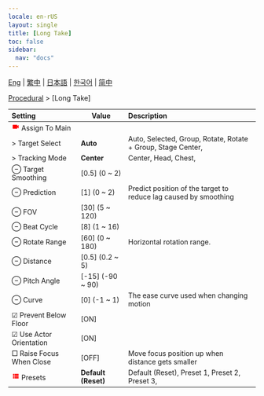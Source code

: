 ```yaml
---
locale: en-rUS
layout: single
title: [Long Take]
toc: false
sidebar:
  nav: "docs"
---
```

[Eng](/dancexr/menu/2025.4/motion/long_take) | [繁中](/tw/dancexr/menu/2025.4/motion/long_take) | [日本語](/jp/dancexr/menu/2025.4/motion/long_take) | [한국어](/kr/dancexr/menu/2025.4/motion/long_take) | [简中](/zh/dancexr/menu/2025.4/motion/long_take)

[Procedural](../menu#Procedural) > [Long Take]



| Setting | Value | Description |
| :--- | --- | :--- |
| <img src="/images/icon/ic_videocam.png" alt="videocam icon"/> Assign To Main|| 
|  > Target Select| **Auto** | Auto, Selected, Group, Rotate, Rotate + Group, Stage Center,  |
|  > Tracking Mode| **Center** | Center, Head, Chest,  |
|  ⊖ Target Smoothing| [0.5] (0 ~ 2) | 
|  ⊖ Prediction| [1] (0 ~ 2) | Predict position of the target to reduce lag caused by smoothing
|  ⊖ FOV| [30] (5 ~ 120) | 
|  ⊖ Beat Cycle| [8] (1 ~ 16) | 
|  ⊖ Rotate Range| [60] (0 ~ 180) | Horizontal rotation range.
|  ⊖ Distance| [0.5] (0.2 ~ 5) | 
|  ⊖ Pitch Angle| [-15] (-90 ~ 90) | 
|  ⊖ Curve| [0] (-1 ~ 1) | The ease curve used when changing motion
|  ☑ Prevent Below Floor| [ON] | 
|  ☑ Use Actor Orientation| [ON] | 
|  □ Raise Focus When Close| [OFF] | Move focus position up when distance gets smaller
| <img src="/images/icon/ic_list.png" alt="list icon"/> Presets| **Default (Reset)** | Default (Reset), Preset 1, Preset 2, Preset 3,  |
